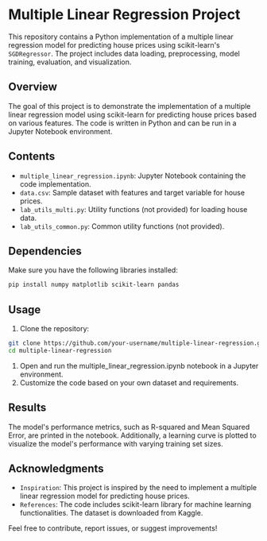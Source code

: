 # Multiple Linear Regression Project

This repository contains a Python implementation of a multiple linear regression model for predicting house prices using scikit-learn's `SGDRegressor`. The project includes data loading, preprocessing, model training, evaluation, and visualization.

## Overview

The goal of this project is to demonstrate the implementation of a multiple linear regression model using scikit-learn for predicting house prices based on various features. The code is written in Python and can be run in a Jupyter Notebook environment.

## Contents

- `multiple_linear_regression.ipynb`: Jupyter Notebook containing the code implementation.
- `data.csv`: Sample dataset with features and target variable for house prices.
- `lab_utils_multi.py`: Utility functions (not provided) for loading house data.
- `lab_utils_common.py`: Common utility functions (not provided).

## Dependencies

Make sure you have the following libraries installed:

```bash
pip install numpy matplotlib scikit-learn pandas
```

##  Usage
1. Clone the repository:
```bash
git clone https://github.com/your-username/multiple-linear-regression.git
cd multiple-linear-regression
```
1. Open and run the multiple_linear_regression.ipynb notebook in a Jupyter environment.
2. Customize the code based on your own dataset and requirements.

## Results
The model's performance metrics, such as R-squared and Mean Squared Error, are printed in the notebook. Additionally, a learning curve is plotted to visualize the model's performance with varying training set sizes.

## Acknowledgments
- `Inspiration`: This project is inspired by the need to implement a multiple linear regression model for predicting house prices.
- `References`: The code includes scikit-learn library for machine learning functionalities. The dataset is downloaded from Kaggle.

Feel free to contribute, report issues, or suggest improvements!
